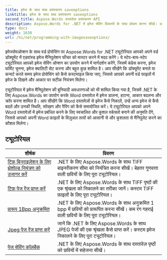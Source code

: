 ```yaml
---
title: इमेज के साथ शब्द प्रसंस्करण saveoptions
linktitle: इमेज के साथ शब्द प्रसंस्करण saveoptions
second_title: Aspose.Words दस्तावेज़ प्रसंस्करण API
description: Aspose.Words for .NET में इमेज सेविंग विकल्पों के साथ प्रोग्राम करना सीखें। अपने Word दस्तावेज़ों में इमेज को सेव करने और उसमें हेरफेर करने के लिए सैंपल कोड के साथ चरण-दर-चरण ट्यूटोरियल।
type: docs
weight: 1630
url: /hi/net/programming-with-imagesaveoptions/
---
```

इमेजसेवऑप्शन के साथ वर्ड प्रोसेसिंग पर Aspose.Words for .NET ट्यूटोरियल आपको अपने वर्ड डॉक्यूमेंट में एडवांस्ड इमेज मैनिपुलेशन फीचर को मास्टर करने में मदद करेंगे। ये स्टेप-बाय-स्टेप ट्यूटोरियल आपको इमेज सेविंग ऑप्शन का उपयोग करने में मार्गदर्शन करेंगे, जिसमें कंप्रेस करना, इमेज फॉर्मेट चुनना, इमेज क्वालिटी सेट करना और बहुत कुछ शामिल है। आप सीखेंगे कि डॉक्यूमेंट बनाते या कन्वर्ट करते समय इमेज प्रोसेसिंग को कैसे कस्टमाइज़ किया जाए, जिससे आपको अपनी वर्ड फाइलों में इमेज के दिखने और आकार पर सटीक नियंत्रण मिलेगा।

ट्यूटोरियल में इमेज मैनिपुलेशन की बुनियादी अवधारणाओं को भी शामिल किया गया है, जिसमें .NET के लिए Aspose.Words का उपयोग करके Word दस्तावेज़ में इमेज डालना, हटाना, आकार बदलना और क्रॉप करना शामिल है। आप सीखेंगे कि Word दस्तावेज़ों से इमेज कैसे निकालें, उन्हें अन्य इमेज से कैसे बदलें और उनकी स्थिति, संरेखण और रैपिंग को कैसे समायोजित करें। ये ट्यूटोरियल आपको अपने Word दस्तावेज़ों में इमेज प्रबंधित करने के लिए स्वचालित और कुशल वर्कफ़्लो बनाने की अनुमति देंगे, जिससे आपको अपनी Word फ़ाइलों के विज़ुअल तत्वों को आसानी से और कुशलता से मैनिपुलेट करने का कौशल मिलेगा।

 ## ट्यूटोरियल
| शीर्षक | विवरण |
| --- | --- |
| [टिफ़ बिनराइज़ेशन के लिए थ्रेशोल्ड नियंत्रण को उजागर करें](./expose-threshold-control-for-tiff-binarization/) | .NET के लिए Aspose.Words के साथ TIFF बाइनरीकरण सीमा को नियंत्रित करना सीखें। बेहतर गुणवत्ता वाली छवियों के लिए पूरा ट्यूटोरियल। |
| [टिफ़ पेज रेंज प्राप्त करें](./get-tiff-page-range/) | .NET के लिए Aspose.Words के साथ TIFF पृष्ठों की एक श्रृंखला को निकालने का तरीका जानें। कस्टम TIFF फ़ाइलों के लिए पूरा ट्यूटोरियल। |
| [प्रारूप 1Bpp अनुक्रमित](./format-1bpp-indexed/) | .NET के लिए Aspose.Words के साथ अनुक्रमित 1 bpp में छवियों को प्रारूपित करना सीखें। कम रंग गहराई वाली छवियों के लिए पूरा ट्यूटोरियल। |
| [Jpeg पेज रेंज प्राप्त करें](./get-jpeg-page-range/) | जानें कि .NET के लिए Aspose.Words के साथ JPEG पेजों की एक श्रृंखला कैसे प्राप्त करें। कस्टम इमेज निकालने के लिए पूरा ट्यूटोरियल। |
| [पेज सेविंग कॉलबैक](./page-saving-callback/) | .NET के लिए Aspose.Words के साथ दस्तावेज़ पृष्ठों को छवियों में सहेजना सीखें। |